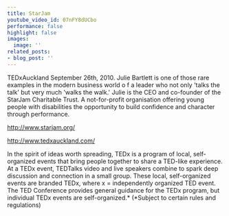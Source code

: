 ```yaml
---
title: StarJam
youtube_video_id: 07nFY8dUCbo
performance: false
highlight: false
images:
  image: ''
related_posts:
- blog_post: ''
---
```


TEDxAuckland September 26th, 2010.
Julie Bartlett is one of those rare examples in the modern business world o f a leader who not only 'talks the talk' but very much 'walks the walk.' Julie is the CEO and co-founder of the StarJam Charitable Trust. A not-for-profit organisation offering young people with disabilities the opportunity to build confidence and character through performance.

http://www.starjam.org/

http://www.tedxauckland.com/

In the spirit of ideas worth spreading, TEDx is a program of local, self-organized events that bring people together to share a TED-like experience. At a TEDx event, TEDTalks video and live speakers combine to spark deep discussion and connection in a small group. These local, self-organized events are branded TEDx, where x = independently organized TED event. The TED Conference provides general guidance for the TEDx program, but individual TEDx events are self-organized.* (*Subject to certain rules and regulations)
